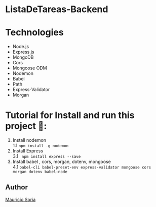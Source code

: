 # ListaDeTareas-Backend 

# Technologies
- Node.js
- Express.js
- MongoDB
- Cors
- Mongoose ODM
- Nodemon
- Babel
- Path
- Express-Validator
- Morgan
 
# Tutorial for Install and run this project 📓:
1. Install nodemon </br>
1.1 `` npm install -g nodemon `` </br>
3.  Install Express </br>
3.1  `` npm install express --save`` </br>
4.  Install babel , cors, morgan, dotenv, mongoose </br>
4.1 `` babel-cli babel-preset-env express-validator mongoose cors morgan dotenv babel-node `` </br>

## Author
[Mauricio Soria](https://github.com/MauricioSor)
